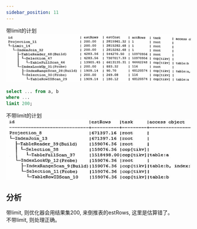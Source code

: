 ```yaml
---
sidebar_position: 11
---
```

带limit的计划
![带limit](./img/Limit问题1-1.jpg)
```sql
select ... from a, b
where ...
limit 200;
```

不带limit的计划   
![带limit](./img/Limit问题1-2.jpg)


## 分析

带limit, 则优化器会用结果集200, 来倒推表的estRows, 这里是估算错了。  
不带limit, 则处理正确。














